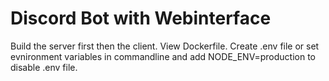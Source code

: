 # Discord Bot with Webinterface

Build the server first then the client. View Dockerfile.
Create .env file or set evnironment variables in commandline and add NODE_ENV=production to disable .env file.
